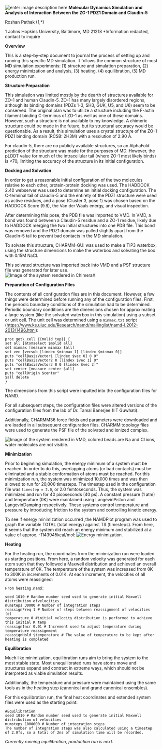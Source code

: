 ﻿![enter image description here](https://i.imgur.com/MIALh25.png)
**Molecular Dynamics Simulation and Analysis of Interaction Between the ZO-1 PDZ1 Domain and Claudin-5**

Roshan Pathak (1,*)

1 Johns Hopkins University, Baltimore, MD 21218
*Information redacted, contact to inquire

**Overview**

This is a step-by-step document to journal the process of setting up and running this specific MD simulation. It follows the common structure of most MD simulation experiments: (1) structure and simulation preparation, (2) energy minimization and analysis, (3) heating, (4) equilibration, (5) MD production run.

**Structure Preparation**

This simulation was limited mostly by the dearth of structures available for ZO-1 and human Claudin-5. ZO-1 has many largely disordered regions, although its binding domains (PDZs 1-3, SH3, GUK, U5, and U6) seem to be conserved. The original plan was to utilize a structure including the F-actin filament binding C-terminus of ZO-1 as well as one of these domains. However, such a structure is not available to my knowledge. A chimeric structure could be made in the future, but its structural accuracy would be questionable. As a result, this simulation uses a crystal structure of the ZO-1 PDZ1 binding domain (RCSB: 2H3M) with a resolution of 2.90 Å.

For claudin-5, there are no publicly available structures, so an AlphaFold prediction of the structure was made for the purposes of MD. However, the pLDDT value for much of the intracellular tail (where ZO-1 most likely binds) is <70, limiting the accuracy of the structure in its initial configuration.

**Docking and Solvation**

In order to get a reasonable initial configuration of the two molecules relative to each other, protein-protein docking was used. The HADDOCK 2.40 webserver was used to determine an initial docking configuration. The C-terminal tail of claudin-5 and the entirety of the PDZ1 structure were used as active residues, and a pose (Cluster 3, pose 1) was chosen based on the HADDOCK Score (9.8), the Van der Waals energy, and visual inspection.

After determining this pose, the PDB file was imported to VMD. In VMD, a bond was found between a Claudin-5 residue and a ZO-1 residue, likely due to HADDOCK merging the two initial structures into one PDB file. This bond was removed and the PDZ1 domain was pulled slightly apart from the Claudin-5 tail to prevent bad contacts in the MD simulation.

To solvate this structure, CHARMM-GUI was used to make a TIP3 waterbox, using the structure dimensions to make the waterbox and solvating the box with 0.15M NaCl.

This solvated structure was imported back into VMD and a PSF structure file was generated for later use. ![Image of the system rendered in ChimeraX](https://i.imgur.com/i5blCQI.png)

**Preparation of Configuration Files**

The contents of all configuration files are in this document. However, a few things were determined before running any of the configuration files. First, the periodic boundary conditions of the simulation had to be determined. Periodic boundary conditions are the dimensions chosen for approximating a large system (like the solvated waterbox in this simulation) using a subset or unit cell. The unit cell was determined using a `minmax.txt` script (https://www.ks.uiuc.edu/Research/namd/mailinglist/namd-l.2012-2013/1496.html):

    proc get\_cell {{molid top}} {
    set all [atomselect $molid all]
    set minmax [measure minmax $all]
    set vec [vecsub [lindex $minmax 1] [lindex $minmax 0]]
    puts "cellBasisVector1 [lindex $vec 0] 0 0"
    puts "cellBasisVector2 0 [lindex $vec 1] 0"
    puts "cellBasisVector3 0 0 [lindex $vec 2]"
    set center [measure center $all]
    puts "cellOrigin $center"
    $all delete
    }

The dimensions from this script were inputted into the configuration files for NAMD.

For all subsequent steps, the configuration files were altered versions of the configuration files from the lab of Dr. Tamal Banerjee (IIT Guwhati).

Additionally, CHARMM36 force fields and parameters were downloaded and are loaded in all subsequent configuration files. CHARMM topology files were used to generate the PSF file of the solvated and ionized complex.

![Image of the system rendered in VMD, colored beads are Na and Cl ions, water molecules are not visible.](https://i.imgur.com/c1EelUA.png)

**Minimization**

Prior to beginning simulation, the energy minimum of a system must be reached. In order to do this, overlapping atoms (or bad contacts) must be eliminated and a stable conformation of atoms must be reached. For this minimization run, the system was minimized 10,000 times and was then allowed to run for 20,000 timesteps. The timestep used in the configuration file was `timestep = 2.0`, or 2.0 femtoseconds. Thus, the system was minimized and run for 40 picoseconds (40 ps). A constant pressure (1 atm) and temperature (0K) were maintained using LangevinPiston and LangevinDamping respectively. These systems control temperature and pressure by introducing friction to the system and controlling kinetic energy.

To see if energy minimization occurred ,the NAMDPlot program was used to graph the variable TOTAL (total energy) against TS (timesteps). From here, it seems that the system did reach an energy minimum and stabilized at a value of approx. -1143945kcal/mol:
![Energy minimization.](https://i.imgur.com/Msm8uCL.png)

**Heating**

For the heating run, the coordinates from the minimization run were loaded as starting positions. From here, a random velocity was generated for each atom such that they followed a Maxwell distribution and achieved an overall temperature of 0K. The temperature of the system was increased from 0K to 300K in increments of 0.01K. At each increment, the velocities of all atoms were reassigned:

    From heating.namd:
    
    seed 1010 # Random number seed used to generate initial Maxwell distribution ofvelocities
    numsteps 30000 # Number of integration steps
    reassignFreq 1 # Number of steps between reassignment of velocities (e)
    temperature 0 #initial velocity distribution is performed to achieve this initial K temp
    reassignIncr 0.01 # Increment used to adjust temperature during temperature reassignment
    reassignHold $temperature # The value of temperature to be kept after heating is completed

**Equilibration**

Much like minimization, equilibration runs aim to bring the system to the most stable state. Most unequilibrated runs have atoms move and structures expand and contract in extreme ways, which should not be interpreted as viable simulation results.

Additionally, the temperature and pressure were maintained using the same tools as in the heating step (canonical and grand canonical ensembles).

For this equilibration run, the final heat coordinates and extended system files were used as the starting point:

    #Equilibration
    seed 1010 # Random number seed used to generate initial Maxwell distribution of velocities
    numsteps 1000000 # Number of integration steps
    The number of integration steps was also calculated using a timestep of 2.0fs, so a total of 2ns of simulation time will be recorded.

_Currently running equilibration, production run is next._
```
